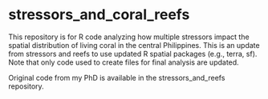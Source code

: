 # stressors_and_coral_reefs
This repository is for R code analyzing how multiple stressors impact the spatial distribution of living coral in the central Philippines.  This is an update from stressors and reefs to use updated R spatial packages (e.g., terra, sf). Note that only code used to create files for final analysis are updated. 

Original code from my PhD is available in the stressors_and_reefs repository.
